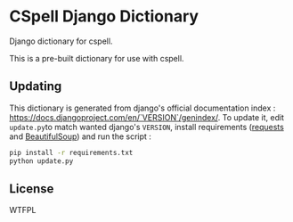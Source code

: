 # CSpell Django Dictionary

Django dictionary for cspell.

This is a pre-built dictionary for use with cspell.

<!--- @@inject: ../../static/requirements.md --->

<!--- @@inject: ./static/install.md --->

<!--- @@inject: ../../static/contributing.md --->

## Updating

This dictionary is generated from django's official documentation index : https://docs.djangoproject.com/en/`VERSION`/genindex/.
To update it, edit `update.py`to match wanted django's `VERSION`, install requirements ([requests](http://docs.python-requests.org) and [BeautifulSoup](https://www.crummy.com/software/BeautifulSoup/)) and run the script :

```sh
pip install -r requirements.txt
python update.py
```

## License

WTFPL

<!--- @@inject: ../../static/footer.md --->
